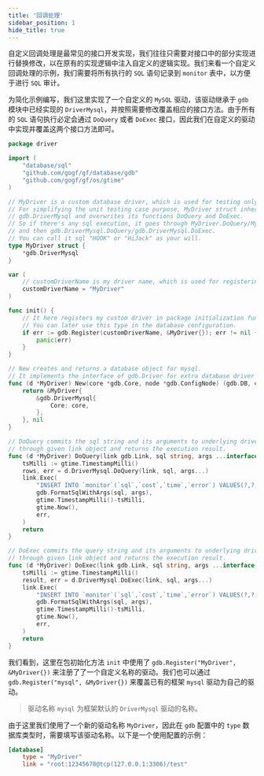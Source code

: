 ```yaml
---
title: '回调处理'
sidebar_position: 1
hide_title: true
---
```


自定义回调处理是最常见的接口开发实现，我们往往只需要对接口中的部分实现进行替换修改，以在原有的实现逻辑中注入自定义的逻辑实现。我们来看一个自定义回调处理的示例，我们需要将所有执行的 `SQL` 语句记录到 `monitor` 表中，以方便于进行 `SQL` 审计。

为简化示例编写，我们这里实现了一个自定义的 `MySQL` 驱动，该驱动继承于 `gdb` 模块中已经实现的 `DriverMysql`，并按照需要修改覆盖相应的接口方法。由于所有的 `SQL` 语句执行必定会通过 `DoQuery` 或者 `DoExec` 接口，因此我们在自定义的驱动中实现并覆盖这两个接口方法即可。

```  go
package driver

import (
	"database/sql"
	"github.com/gogf/gf/database/gdb"
	"github.com/gogf/gf/os/gtime"
)

// MyDriver is a custom database driver, which is used for testing only.
// For simplifying the unit testing case purpose, MyDriver struct inherits the mysql driver
// gdb.DriverMysql and overwrites its functions DoQuery and DoExec.
// So if there's any sql execution, it goes through MyDriver.DoQuery/MyDriver.DoExec firstly
// and then gdb.DriverMysql.DoQuery/gdb.DriverMysql.DoExec.
// You can call it sql "HOOK" or "HiJack" as your will.
type MyDriver struct {
	*gdb.DriverMysql
}

var (
	// customDriverName is my driver name, which is used for registering.
	customDriverName = "MyDriver"
)

func init() {
	// It here registers my custom driver in package initialization function "init".
	// You can later use this type in the database configuration.
	if err := gdb.Register(customDriverName, &MyDriver{}); err != nil {
		panic(err)
	}
}

// New creates and returns a database object for mysql.
// It implements the interface of gdb.Driver for extra database driver installation.
func (d *MyDriver) New(core *gdb.Core, node *gdb.ConfigNode) (gdb.DB, error) {
	return &MyDriver{
		&gdb.DriverMysql{
			Core: core,
		},
	}, nil
}

// DoQuery commits the sql string and its arguments to underlying driver
// through given link object and returns the execution result.
func (d *MyDriver) DoQuery(link gdb.Link, sql string, args ...interface{}) (rows *sql.Rows, err error) {
	tsMilli := gtime.TimestampMilli()
	rows, err = d.DriverMysql.DoQuery(link, sql, args...)
	link.Exec(
		"INSERT INTO `monitor`(`sql`,`cost`,`time`,`error`) VALUES(?,?,?,?)",
		gdb.FormatSqlWithArgs(sql, args),
		gtime.TimestampMilli()-tsMilli,
		gtime.Now(),
		err,
	)
	return
}

// DoExec commits the query string and its arguments to underlying driver
// through given link object and returns the execution result.
func (d *MyDriver) DoExec(link gdb.Link, sql string, args ...interface{}) (result sql.Result, err error) {
	tsMilli := gtime.TimestampMilli()
	result, err = d.DriverMysql.DoExec(link, sql, args...)
	link.Exec(
		"INSERT INTO `monitor`(`sql`,`cost`,`time`,`error`) VALUES(?,?,?,?)",
		gdb.FormatSqlWithArgs(sql, args),
		gtime.TimestampMilli()-tsMilli,
		gtime.Now(),
		err,
	)
	return
}

```

我们看到，这里在包初始化方法 `init` 中使用了 `gdb.Register("MyDriver", &MyDriver{})` 来注册了了一个自定义名称的驱动。我们也可以通过 `gdb.Register("mysql", &MyDriver{})` 来覆盖已有的框架 `mysql` 驱动为自己的驱动。

> 驱动名称 `mysql` 为框架默认的 `DriverMysql` 驱动的名称。

由于这里我们使用了一个新的驱动名称 `MyDriver`，因此在 `gdb` 配置中的 `type` 数据库类型时，需要填写该驱动名称。以下是一个使用配置的示例：

```  toml
[database]
	type = "MyDriver"
	link = "root:12345678@tcp(127.0.0.1:3306)/test"

```